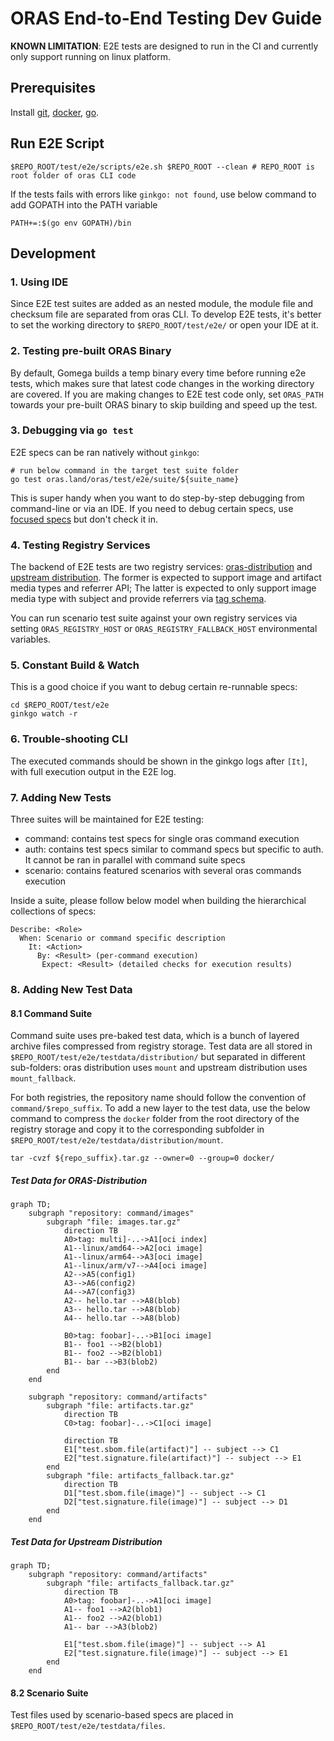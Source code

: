 # ORAS End-to-End Testing Dev Guide
**KNOWN LIMITATION**: E2E tests are designed to run in the CI and currently only support running on linux platform.
## Prerequisites
Install [git](https://git-scm.com/download/linux), [docker](https://docs.docker.com/desktop/install/linux-install), [go](https://go.dev/doc/install).

## Run E2E Script
```shell
$REPO_ROOT/test/e2e/scripts/e2e.sh $REPO_ROOT --clean # REPO_ROOT is root folder of oras CLI code
```

If the tests fails with errors like `ginkgo: not found`, use below command to add GOPATH into the PATH variable
```shell
PATH+=:$(go env GOPATH)/bin
```

## Development
### 1. Using IDE
Since E2E test suites are added as an nested module, the module file and checksum file are separated from oras CLI. To develop E2E tests, it's better to set the working directory to `$REPO_ROOT/test/e2e/` or open your IDE at it.

### 2. Testing pre-built ORAS Binary
By default, Gomega builds a temp binary every time before running e2e tests, which makes sure that latest code changes in the working directory are covered. If you are making changes to E2E test code only, set `ORAS_PATH` towards your pre-built ORAS binary to skip building and speed up the test.

### 3. Debugging via `go test`
E2E specs can be ran natively without `ginkgo`:
```shell
# run below command in the target test suite folder
go test oras.land/oras/test/e2e/suite/${suite_name}
```
This is super handy when you want to do step-by-step debugging from command-line or via an IDE. If you need to debug certain specs, use [focused specs](https://onsi.github.io/ginkgo/#focused-specs) but don't check it in.

### 4. Testing Registry Services
The backend of E2E tests are two registry services: [oras-distribution](https://github.com/oras-project/distribution) and [upstream distribution](https://github.com/distribution/distribution). The former is expected to support image and artifact media types and referrer API; The latter is expected to only support image media type with subject and provide referrers via [tag schema](https://github.com/opencontainers/distribution-spec/blob/v1.1.0-rc1/spec.md#referrers-tag-schema). 

You can run scenario test suite against your own registry services via setting `ORAS_REGISTRY_HOST` or `ORAS_REGISTRY_FALLBACK_HOST` environmental variables.

### 5. Constant Build & Watch
This is a good choice if you want to debug certain re-runnable specs:
```shell
cd $REPO_ROOT/test/e2e
ginkgo watch -r
```

### 6. Trouble-shooting CLI
The executed commands should be shown in the ginkgo logs after `[It]`, with full execution output in the E2E log.

### 7. Adding New Tests
Three suites will be maintained for E2E testing:
- command: contains test specs for single oras command execution
- auth: contains test specs similar to command specs but specific to auth. It cannot be ran in parallel with command suite specs
- scenario: contains featured scenarios with several oras commands execution

Inside a suite, please follow below model when building the hierarchical collections of specs:
```
Describe: <Role>
  When: Scenario or command specific description
    It: <Action>
      By: <Result> (per-command execution)
       Expect: <Result> (detailed checks for execution results)
```

### 8. Adding New Test Data

#### 8.1 Command Suite
Command suite uses pre-baked test data, which is a bunch of layered archive files compressed from registry storage. Test data are all stored in `$REPO_ROOT/test/e2e/testdata/distribution/` but separated in different sub-folders: oras distribution uses `mount` and upstream distribution uses `mount_fallback`.

For both registries, the repository name should follow the convention of `command/$repo_suffix`. To add a new layer to the test data, use the below command to compress the `docker` folder from the root directory of the registry storage and copy it to the corresponding subfolder in `$REPO_ROOT/test/e2e/testdata/distribution/mount`.
```shell
tar -cvzf ${repo_suffix}.tar.gz --owner=0 --group=0 docker/
```

##### Test Data for ORAS-Distribution
```mermaid
graph TD;
    subgraph "repository: command/images"
        subgraph "file: images.tar.gz"
            direction TB
            A0>tag: multi]-..->A1[oci index]
            A1--linux/amd64-->A2[oci image]
            A1--linux/arm64-->A3[oci image]
            A1--linux/arm/v7-->A4[oci image]
            A2-->A5(config1)
            A3-->A6(config2)
            A4-->A7(config3)
            A2-- hello.tar -->A8(blob)
            A3-- hello.tar -->A8(blob)
            A4-- hello.tar -->A8(blob)

            B0>tag: foobar]-..->B1[oci image]
            B1-- foo1 -->B2(blob1)
            B1-- foo2 -->B2(blob1)
            B1-- bar -->B3(blob2)
        end
    end
    
    subgraph "repository: command/artifacts"
        subgraph "file: artifacts.tar.gz"
            direction TB
            C0>tag: foobar]-..->C1[oci image]
            
            direction TB
            E1["test.sbom.file(artifact)"] -- subject --> C1
            E2["test.signature.file(artifact)"] -- subject --> E1
        end
        subgraph "file: artifacts_fallback.tar.gz"
            direction TB
            D1["test.sbom.file(image)"] -- subject --> C1
            D2["test.signature.file(image)"] -- subject --> D1
        end
    end
```

##### Test Data for Upstream Distribution
```mermaid
graph TD;
    subgraph "repository: command/artifacts"
        subgraph "file: artifacts_fallback.tar.gz"
            direction TB
            A0>tag: foobar]-..->A1[oci image]
            A1-- foo1 -->A2(blob1)
            A1-- foo2 -->A2(blob1)
            A1-- bar -->A3(blob2)

            E1["test.sbom.file(image)"] -- subject --> A1
            E2["test.signature.file(image)"] -- subject --> E1
        end
    end
```
#### 8.2 Scenario Suite
Test files used by scenario-based specs are placed in `$REPO_ROOT/test/e2e/testdata/files`.